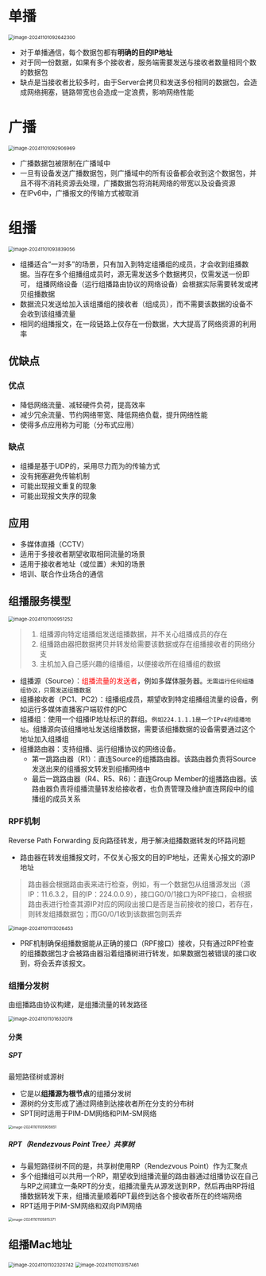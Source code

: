 # 单播

<img src="./单播_组播基础.assets/image-20241101092642300.png" alt="image-20241101092642300" style="zoom: 67%;" />

- 对于单播通信，每个数据包都有**明确的目的IP地址**
- 对于同一份数据，如果有多个接收者，服务端需要发送与接收者数量相同个数的数据包
- 缺点是当接收者比较多时，由于Server会拷贝和发送多份相同的数据包，会造成网络拥塞，链路带宽也会造成一定浪费，影响网络性能



# 广播

<img src="./单播_组播基础.assets/image-20241101092906969.png" alt="image-20241101092906969" style="zoom: 67%;" />

- 广播数据包被限制在广播域中
- 一旦有设备发送广播数据包，则广播域中的所有设备都会收到这个数据包，并且不得不消耗资源去处理，广播数据包将消耗网络的带宽以及设备资源
- 在IPv6中，广播报文的传输方式被取消



# 组播

<img src="./单播_组播基础.assets/image-20241101093839056.png" alt="image-20241101093839056" style="zoom:67%;" />

- 组播适合“一对多”的场景，只有加入到特定组播组的成员，才会收到组播数据。当存在多个组播组成员时，源无需发送多个数据拷贝，仅需发送一份即可， 组播网络设备（运行组播路由协议的网络设备）会根据实际需要转发或拷贝组播数据
- 数据流只发送给加入该组播组的接收者（组成员），而不需要该数据的设备不会收到该组播流量
- 相同的组播报文，在一段链路上仅存在一份数据，大大提高了网络资源的利用率



## 优缺点

### 优点

- 降低网络流量、减轻硬件负荷，提高效率
- 减少冗余流量、节约网络带宽、降低网络负载，提升网络性能
- 使得多点应用称为可能（分布式应用）

### 缺点

- 组播是基于UDP的，采用尽力而为的传输方式
- 没有拥塞避免传输机制
- 可能出现报文重复的现象
- 可能出现报文失序的现象



## 应用

- 多媒体直播（CCTV）
- 适用于多接收者期望收取相同流量的场景
- 适用于接收者地址（或位置）未知的场景
- 培训、联合作业场合的通信





## 组播服务模型

<img src="./单播_组播基础.assets/image-20241101100951252.png" alt="image-20241101100951252" style="zoom: 67%;" />

> 1. 组播源向特定组播组发送组播数据，并不关心组播成员的存在
> 2. 组播路由器把数据拷贝并转发给需要该数据或存在组播接收者的网络分支
> 3. 主机加入自己感兴趣的组播组，以便接收所在组播组的数据

- 组播源（Source）：<font color='red'>组播流量的发送者</font>，例如多媒体服务器。`无需运行任何组播组协议，只需发送组播数据`
- 组播接收者（PC1、PC2）：组播组成员，期望收到特定组播组流量的设备，例如运行多媒体直播客户端软件的PC
- 组播组：使用一个组播IP地址标识的群组。`例如224.1.1.1是一个IPv4的组播地址`。组播源向该组播地址发送组播数据，需要该组播数据的设备需要通过这个地址加入组播组
- 组播路由器：支持组播、运行组播协议的网络设备。
  - 第一跳路由器（R1）：直连Source的组播路由器。该路由器负责将Source发送出来的组播报文转发到组播网络中
  - 最后一跳路由器（R4、R5、R6）：直连Group Member的组播路由器。该路由器负责将组播流量转发给接收者，也负责管理及维护直连网段中的组播组的成员关系



### RPF机制

Reverse Path Forwarding 反向路径转发，用于解决组播数据转发的环路问题

- 路由器在转发组播报文时，不仅关心报文的目的IP地址，还需关心报文的源IP地址

> 路由器会根据路由表来进行检查，例如，有一个数据包从组播源发出（源IP：11.6.3.2，目的IP：224.0.0.9），接口G0/0/1接口为RPF接口，会根据路由表进行检查其源IP对应的网段出接口是否是当前接收的接口，若存在，则转发组播数据包；而G0/0/1收到该数据包则丢弃

<img src="./单播_组播基础.assets/image-20241101113026453.png" alt="image-20241101113026453" style="zoom: 67%;" />

- PRF机制确保组播数据能从正确的接口（RPF接口）接收，只有通过RPF检查的组播数据包才会被路由器沿着组播树进行转发，如果数据包被错误的接口收到，将会丢弃该报文。



### 组播分发树

由组播路由协议构建，是组播流量的转发路径

<img src="./单播_组播基础.assets/image-20241101101632078.png" alt="image-20241101101632078" style="zoom:67%;" />

#### 分类

##### SPT

最短路径树或源树

- 它是以**组播源为根节点**的组播分发树
- 源树的分支形成了通过网络到达接收者所在分支的分布树
- SPT同时适用于PIM-DM网络和PIM-SM网络

<img src="./单播_组播基础.assets/image-20241101105905651.png" alt="image-20241101105905651" style="zoom: 50%;" />

##### RPT（Rendezvous Point Tree）共享树

- 与最短路径树不同的是，共享树使用RP（Rendezvous Point）作为汇聚点
- 多个组播组可以共用一个RP，期望收到组播流量的路由器通过组播协议在自己与RP之间建立一条RPT的分支，组播流量先从源发送到RP，然后再由RP将组播数据转发下来，组播流量顺着RPT最终到达各个接收者所在的终端网络
- RPT适用于PIM-SM网络和双向PIM网络

<img src="./单播_组播基础.assets/image-20241101105815371.png" alt="image-20241101105815371" style="zoom: 50%;" />

##### 





## 组播Mac地址

<img src="./单播_组播基础.assets/image-20241101102320742.png" alt="image-20241101102320742" style="zoom:67%;" />



<img src="./单播_组播基础.assets/image-20241101103157461.png" alt="image-20241101103157461" style="zoom:67%;" />